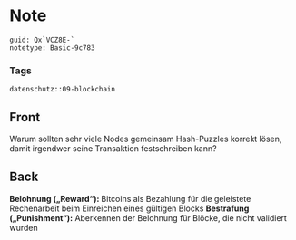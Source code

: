 # Note
```
guid: Qx`VCZ8E-`
notetype: Basic-9c783
```

### Tags
```
datenschutz::09-blockchain
```

## Front
Warum sollten sehr viele Nodes gemeinsam Hash-Puzzles korrekt lösen, damit irgendwer seine Transaktion festschreiben kann?

## Back
<b>Belohnung („Reward“): </b>Bitcoins als Bezahlung für die geleistete Rechenarbeit beim Einreichen eines gültigen Blocks
<b>Bestrafung („Punishment“):</b> Aberkennen der Belohnung für Blöcke, die nicht validiert wurden
